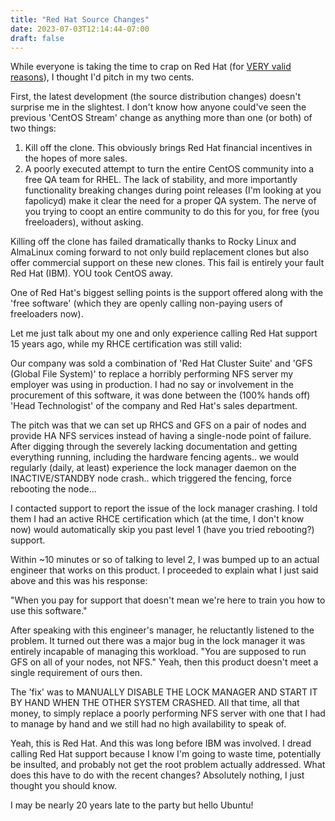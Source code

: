 ```yaml
---
title: "Red Hat Source Changes"
date: 2023-07-03T12:14:44-07:00
draft: false
---
```


While everyone is taking the time to crap on Red Hat (for [VERY valid reasons](https://www.redhat.com/en/blog/furthering-evolution-centos-stream)), I thought I'd pitch in my two cents.

First, the latest development (the source distribution changes) doesn't surprise me in the slightest.  I don't know how anyone could've seen the previous 'CentOS Stream' change as anything more than one (or both) of two things:

1. Kill off the clone.  This obviously brings Red Hat financial incentives in the hopes of more sales.
2. A poorly executed attempt to turn the entire CentOS community into a free QA team for RHEL.  The lack of stability, and more importantly functionality breaking changes during point releases (I'm looking at you fapolicyd) make it clear the need for a proper QA system.  The nerve of you trying to coopt an entire community to do this for you, for free (you freeloaders),  without asking.

Killing off the clone has failed dramatically thanks to Rocky Linux and AlmaLinux coming forward to not only build replacement clones but also offer commercial support on these new clones.  This fail is entirely your fault Red Hat (IBM).  YOU took CentOS away.

One of Red Hat's biggest selling points is the support offered along with the 'free software' (which they are openly calling non-paying users of freeloaders now).

Let me just talk about my one and only experience calling Red Hat support 15 years ago, while my RHCE certification was still valid:

Our company was sold a combination of 'Red Hat Cluster Suite' and 'GFS (Global File System)' to replace a horribly performing NFS server my employer was using in production.  I had no say or involvement in the procurement of this software, it was done between the (100% hands off) 'Head Technologist' of the company and Red Hat's sales department.

The pitch was that we can set up RHCS and GFS on a pair of nodes and provide HA NFS services instead of having a single-node point of failure.  After digging through the severely lacking documentation and getting everything running, including the hardware fencing agents.. we would regularly (daily, at least) experience the lock manager daemon on the INACTIVE/STANDBY node crash.. which triggered the fencing, force rebooting the node...

I contacted support to report the issue of the lock manager crashing.  I told them I had an active RHCE certification which (at the time, I don't know now) would automatically skip you past level 1 (have you tried rebooting?) support.

Within ~10 minutes or so of talking to level 2, I was bumped up to an actual engineer that works on this product.  I proceeded to explain what I just said above and this was his response:

"When you pay for support that doesn't mean we're here to train you how to use this software."

After speaking with this engineer's manager, he reluctantly  listened to the problem.  It turned out there was a major bug in the lock manager it was entirely incapable of managing this workload. "You are supposed to run GFS on all of your nodes, not NFS."  Yeah, then this product doesn't meet a single requirement of ours then.

The 'fix' was to MANUALLY DISABLE THE LOCK MANAGER AND START IT BY HAND WHEN THE OTHER SYSTEM CRASHED.  All that time, all that money, to simply replace a poorly performing NFS server with one that I had to manage by hand and we still had no high availability to speak of.

Yeah, this is Red Hat. And this was long before IBM was involved.  I dread calling Red Hat support because I know I'm going to waste time, potentially be insulted, and probably not get the root problem actually addressed.  What does this have to do with the recent changes?  Absolutely nothing, I just thought you should know.

I may be nearly 20 years late to the party but hello Ubuntu!
